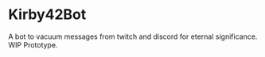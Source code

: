 # Kirby42Bot

A bot to vacuum messages from twitch and discord for eternal significance. WIP Prototype.
